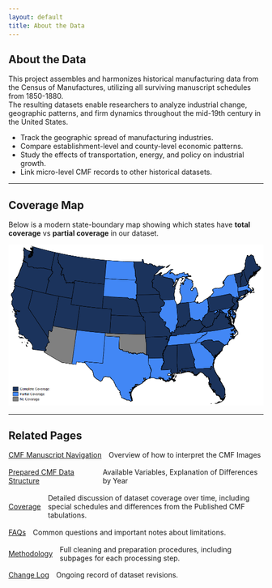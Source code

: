 ```yaml
---
layout: default
title: About the Data
---
```


## About the Data

This project assembles and harmonizes historical manufacturing data from the Census of Manufactures, utilizing all surviving manuscript schedules from 1850-1880.  
The resulting datasets enable researchers to analyze industrial change, geographic patterns, and firm dynamics throughout the mid-19th century in the United States.

- Track the geographic spread of manufacturing industries.
- Compare establishment-level and county-level economic patterns.
- Study the effects of transportation, energy, and policy on industrial growth.
- Link micro-level CMF records to other historical datasets.

---

## Coverage Map

Below is a modern state-boundary map showing which states have **total coverage** vs **partial coverage** in our dataset.

![Coverage Map](/assets/images/simple_coverage_map.png)

---

## Related Pages

<div style="display: flex; flex-direction: column; gap: 1.2em;">

  <div style="display: flex; align-items: center; gap: 1em;">
    <a href="navigation" class="button">CMF Manuscript Navigation</a>
    <span>Overview of how to interpret the CMF Images</span>
  </div>

  <div style="display: flex; align-items: center; gap: 1em;">
    <a href="data-structure" class="button">Prepared CMF Data Structure</a>
    <span>Available Variables, Explanation of Differences by Year</span>
  </div>

  <div style="display: flex; align-items: center; gap: 1em;">
    <a href="coverage" class="button">Coverage</a>
    <span>Detailed discussion of dataset coverage over time, including special schedules and differences from the Published CMF tabulations.</span>
  </div>

  <div style="display: flex; align-items: center; gap: 1em;">
    <a href="faqs" class="button">FAQs</a>
    <span>Common questions and important notes about limitations.</span>
  </div>

  <div style="display: flex; align-items: center; gap: 1em;">
    <a href="methodology" class="button">Methodology</a>
    <span>Full cleaning and preparation procedures, including subpages for each processing step.</span>
  </div>

  <div style="display: flex; align-items: center; gap: 1em;">
    <a href="change-log" class="button">Change Log</a>
    <span>Ongoing record of dataset revisions.</span>
  </div>

</div>
